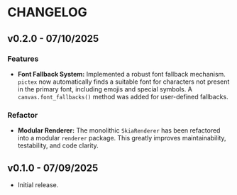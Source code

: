 # CHANGELOG

## v0.2.0 - 07/10/2025

### Features

-   **Font Fallback System:** Implemented a robust font fallback mechanism. `pictex` now automatically finds a suitable font for characters not present in the primary font, including emojis and special symbols. A `canvas.font_fallbacks()` method was added for user-defined fallbacks.

### Refactor

-   **Modular Renderer:** The monolithic `SkiaRenderer` has been refactored into a modular `renderer` package. This greatly improves maintainability, testability, and code clarity.

## v0.1.0 - 07/09/2025

-   Initial release.